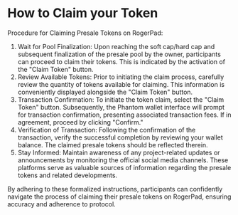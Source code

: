 # How to Claim your Token

Procedure for Claiming Presale Tokens on RogerPad:

1. Wait for Pool Finalization: Upon reaching the soft cap/hard cap and subsequent finalization of the presale pool by the owner, participants can proceed to claim their tokens. This is indicated by the activation of the "Claim Token" button.
2. Review Available Tokens: Prior to initiating the claim process, carefully review the quantity of tokens available for claiming. This information is conveniently displayed alongside the "Claim Token" button.
3. Transaction Confirmation: To initiate the token claim, select the "Claim Token" button. Subsequently, the Phantom wallet interface will prompt for transaction confirmation, presenting associated transaction fees. If in agreement, proceed by clicking "Confirm."
4. Verification of Transaction: Following the confirmation of the transaction, verify the successful completion by reviewing your wallet balance. The claimed presale tokens should be reflected therein.
5. Stay Informed: Maintain awareness of any project-related updates or announcements by monitoring the official social media channels. These platforms serve as valuable sources of information regarding the presale tokens and related developments.

By adhering to these formalized instructions, participants can confidently navigate the process of claiming their presale tokens on RogerPad, ensuring accuracy and adherence to protocol.
